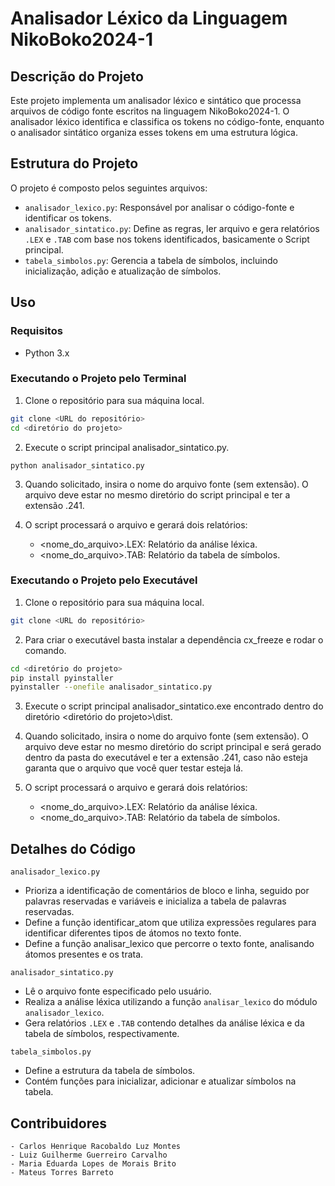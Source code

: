 # Analisador Léxico da Linguagem NikoBoko2024-1

## Descrição do Projeto

Este projeto implementa um analisador léxico e sintático que processa arquivos de código fonte escritos na linguagem NikoBoko2024-1. O analisador léxico identifica e classifica os tokens no código-fonte, enquanto o analisador sintático organiza esses tokens em uma estrutura lógica.

## Estrutura do Projeto

O projeto é composto pelos seguintes arquivos:

- `analisador_lexico.py`: Responsável por analisar o código-fonte e identificar os tokens.
- `analisador_sintatico.py`: Define as regras, ler arquivo e gera relatórios `.LEX` e `.TAB` com base nos tokens identificados, basicamente o Script principal.
- `tabela_simbolos.py`: Gerencia a tabela de símbolos, incluindo inicialização, adição e atualização de símbolos.

## Uso

### Requisitos

- Python 3.x

### Executando o Projeto pelo Terminal

1. Clone o repositório para sua máquina local.

```bash
git clone <URL do repositório>
cd <diretório do projeto>
```

2. Execute o script principal analisador_sintatico.py.

```
python analisador_sintatico.py
```

3. Quando solicitado, insira o nome do arquivo fonte (sem extensão). O arquivo deve estar no mesmo diretório do script principal e ter a extensão .241.

4. O script processará o arquivo e gerará dois relatórios:

   - <nome_do_arquivo>.LEX: Relatório da análise léxica.
   - <nome_do_arquivo>.TAB: Relatório da tabela de símbolos.

### Executando o Projeto pelo Executável

1. Clone o repositório para sua máquina local.

```bash
git clone <URL do repositório>
```

2. Para criar o executável basta instalar a dependência cx_freeze e rodar o comando.

```bash
cd <diretório do projeto>
pip install pyinstaller
pyinstaller --onefile analisador_sintatico.py
```

3. Execute o script principal analisador_sintatico.exe encontrado dentro do diretório <diretório do projeto>\dist.

4. Quando solicitado, insira o nome do arquivo fonte (sem extensão). O arquivo deve estar no mesmo diretório do script principal e será gerado dentro da pasta do executável e ter a extensão .241, caso não esteja garanta que o arquivo que você quer testar esteja lá.

5. O script processará o arquivo e gerará dois relatórios:

   - <nome_do_arquivo>.LEX: Relatório da análise léxica.
   - <nome_do_arquivo>.TAB: Relatório da tabela de símbolos.

## Detalhes do Código

`analisador_lexico.py`

- Prioriza a identificação de comentários de bloco e linha, seguido por palavras reservadas e variáveis e inicializa a tabela de palavras reservadas.
- Define a função identificar_atom que utiliza expressões regulares para identificar diferentes tipos de átomos no texto fonte.
- Define a função analisar_lexico que percorre o texto fonte, analisando átomos presentes e os trata.

`analisador_sintatico.py`

- Lê o arquivo fonte especificado pelo usuário.
- Realiza a análise léxica utilizando a função `analisar_lexico` do módulo `analisador_lexico`.
- Gera relatórios `.LEX` e `.TAB` contendo detalhes da análise léxica e da tabela de símbolos, respectivamente.

`tabela_simbolos.py`

- Define a estrutura da tabela de símbolos.
- Contém funções para inicializar, adicionar e atualizar símbolos na tabela.

## Contribuidores

    - Carlos Henrique Racobaldo Luz Montes
    - Luiz Guilherme Guerreiro Carvalho
    - Maria Eduarda Lopes de Morais Brito
    - Mateus Torres Barreto
